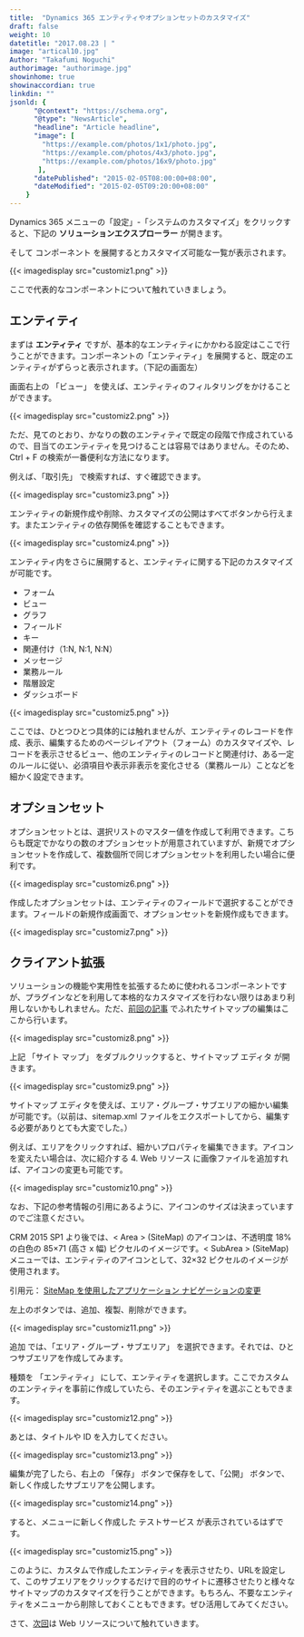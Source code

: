 ```yaml
---
title:  "Dynamics 365 エンティティやオプションセットのカスタマイズ"
draft: false
weight: 10
datetitle: "2017.08.23 | "
image: "artical10.jpg"
Author: "Takafumi Noguchi"
authorimage: "authorimage.jpg"
showinhome: true
showinaccordian: true
linkdin: ""
jsonld: {
      "@context": "https://schema.org",
      "@type": "NewsArticle",
      "headline": "Article headline",
      "image": [
        "https://example.com/photos/1x1/photo.jpg",
        "https://example.com/photos/4x3/photo.jpg",
        "https://example.com/photos/16x9/photo.jpg"
       ],
      "datePublished": "2015-02-05T08:00:00+08:00",
      "dateModified": "2015-02-05T09:20:00+08:00"
    }
---
```

<!-- Intro  -->
Dynamics 365 メニューの「設定」-「システムのカスタマイズ」をクリックすると、下記の **ソリューションエクスプローラー** が開きます。

そして コンポーネント を展開するとカスタマイズ可能な一覧が表示されます。
<!-- Image= customiz1.png -->
{{< imagedisplay src="customiz1.png" >}}

ここで代表的なコンポーネントについて触れていきましょう。


## エンティティ
まずは **エンティティ** ですが、基本的なエンティティにかかわる設定はここで行うことができます。コンポーネントの「エンティティ」を展開すると、既定のエンティティがずらっと表示されます。（下記の画面左）

画面右上の 「ビュー」 を使えば、エンティティのフィルタリングをかけることができます。
<!-- Image= customiz2.png -->
{{< imagedisplay src="customiz2.png" >}}

ただ、見てのとおり、かなりの数のエンティティで既定の段階で作成されているので、目当てのエンティティを見つけることは容易ではありません。そのため、Ctrl + F の検索が一番便利な方法になります。

例えば、「取引先」 で検索すれば、すぐ確認できます。
<!-- Image= customiz3.png -->
{{< imagedisplay src="customiz3.png" >}}

エンティティの新規作成や削除、カスタマイズの公開はすべてボタンから行えます。またエンティティの依存関係を確認することもできます。
<!-- Image= customiz4.png -->
{{< imagedisplay src="customiz4.png" >}}

エンティティ内をさらに展開すると、エンティティに関する下記のカスタマイズが可能です。

* フォーム
* ビュー
* グラフ
* フィールド
* キー
* 関連付け（1:N, N:1, N:N）
* メッセージ
* 業務ルール
* 階層設定
* ダッシュボード

<!-- Image= customiz5.png -->
{{< imagedisplay src="customiz5.png" >}}

ここでは、ひとつひとつ具体的には触れませんが、エンティティのレコードを作成、表示、編集するためのページレイアウト（フォーム）のカスタマイズや、レコードを表示させるビュー、他のエンティティのレコードと関連付け、ある一定のルールに従い、必須項目や表示非表示を変化させる（業務ルール）ことなどを細かく設定できます。

## オプションセット
オプションセットとは、選択リストのマスター値を作成して利用できます。こちらも既定でかなりの数のオプションセットが用意されていますが、新規でオプションセットを作成して、複数個所で同じオプションセットを利用したい場合に便利です。
<!-- Image= customiz6.png -->
{{< imagedisplay src="customiz6.png" >}}

作成したオプションセットは、エンティティのフィールドで選択することができます。フィールドの新規作成画面で、オプションセットを新規作成もできます。
<!-- Image= customiz7.png -->
{{< imagedisplay src="customiz7.png" >}}

## クライアント拡張
ソリューションの機能や実用性を拡張するために使われるコンポーネントですが、プラグインなどを利用して本格的なカスタマイズを行わない限りはあまり利用しないかもしれません。ただ、[前回の記事](#) でふれたサイトマップの編集はここから行います。
<!-- Image= customiz8.png -->
{{< imagedisplay src="customiz8.png" >}}

上記 「サイト マップ」 をダブルクリックすると、サイトマップ エディタ が開きます。
<!-- Image= customiz9.png -->
{{< imagedisplay src="customiz9.png" >}}

サイトマップ エディタを使えば、エリア・グループ・サブエリアの細かい編集が可能です。（以前は、sitemap.xml ファイルをエクスポートしてから、編集する必要がありとても大変でした。）

例えば、エリアをクリックすれば、細かいプロパティを編集できます。アイコンを変えたい場合は、次に紹介する 4. Web リソース に画像ファイルを追加すれば、アイコンの変更も可能です。
<!-- Image= customiz10.png -->
{{< imagedisplay src="customiz10.png" >}}

なお、下記の参考情報の引用にあるように、アイコンのサイズは決まっていますのでご注意ください。

<!-- Quate Box -->
CRM 2015 SP1 より後では、< Area > (SiteMap) のアイコンは、不透明度 18% の白色の 85×71 (高さ x 幅) ピクセルのイメージです。< SubArea > (SiteMap) メニューでは、エンティティのアイコンとして、32×32 ピクセルのイメージが使用されます。

引用元： [SiteMap を使用したアプリケーション ナビゲーションの変更](https://msdn.microsoft.com/ja-jp/library/gg309259.aspx)

左上のボタンでは、追加、複製、削除ができます。
<!-- Image= customiz11.png -->
{{< imagedisplay src="customiz11.png" >}}

追加 では、「エリア・グループ・サブエリア」 を選択できます。それでは、ひとつサブエリアを作成してみます。

種類を 「エンティティ」 にして、エンティティを選択します。ここでカスタムのエンティティを事前に作成していたら、そのエンティティを選ぶこともできます。
<!-- Image= customiz12.png -->
{{< imagedisplay src="customiz12.png" >}}

あとは、タイトルや ID を入力してください。
<!-- Image= customiz13.png -->
{{< imagedisplay src="customiz13.png" >}}

編集が完了したら、右上の 「保存」 ボタンで保存をして、「公開」 ボタンで、新しく作成したサブエリアを公開します。
<!-- Image= customiz14.png -->
{{< imagedisplay src="customiz14.png" >}}

すると、メニューに新しく作成した テストサービス が表示されているはずです。
<!-- Image= customiz15.png -->
{{< imagedisplay src="customiz15.png" >}}

このように、カスタムで作成したエンティティを表示させたり、URLを設定して、このサブエリアをクリックするだけで目的のサイトに遷移させたりと様々なサイトマップのカスタマイズを行うことができます。もちろん、不要なエンティティをメニューから削除しておくこともできます。ぜひ活用してみてください。

 

さて、[次回](#)は Web リソースについて触れていきます。